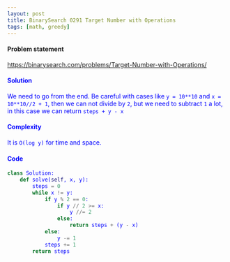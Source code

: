 ```yaml
---
layout: post
title: BinarySearch 0291 Target Number with Operations
tags: [math, greedy]
---
```


#### Problem statement

<a href="https://binarysearch.com/problems/Target-Number-with-Operations/"> <font color = blue>https://binarysearch.com/problems/Target-Number-with-Operations/

#### Solution
We need to go from the end. Be careful with cases like `y = 10**10` and `x = 10**10//2 + 1`, then we can not divide by `2`, but we need to subtract `1` a lot, in this case we can return `steps + y - x`

#### Complexity
It is `O(log y)` for time and space.

#### Code
```python
class Solution:
    def solve(self, x, y):
        steps = 0
        while x != y:
            if y % 2 == 0:
                if y // 2 >= x:
                    y //= 2
                else:
                    return steps + (y - x)
            else:
                y -= 1
            steps += 1
        return steps
```
